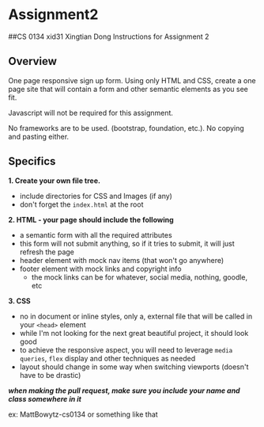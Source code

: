 # Assignment2
##CS 0134 xid31 Xingtian Dong
Instructions for Assignment 2


## Overview

One page responsive sign up form. Using only HTML and CSS, create a one page site that will contain a form and other semantic elements as you see fit.

Javascript will not be required for this assignment.

No frameworks are to be used. (bootstrap, foundation, etc.). No copying and pasting either.

## Specifics

**1. Create your own file tree.**
 - include directories for CSS and Images (if any)
 - don't forget the `index.html` at the root
 
**2. HTML - your page should include the following**
 - a semantic form with all the required attributes
 - this form will not submit anything, so if it tries to submit, it will just refresh the page
 - header element with mock nav items (that won't go anywhere)
 - footer element with mock links and copyright info
   - the mock links can be for whatever, social media, nothing, goodle, etc
   
**3. CSS**
 - no in document or inline styles, only a, external file that will be called in your `<head>` element
 - while I'm not looking for the next great beautiful project, it should look good
 - to achieve the responsive aspect, you will need to leverage `media queries`, `flex` display and other techniques as needed
 - layout should change in some way when switching viewports (doesn't have to be drastic)

***when making the pull request, make sure you include your name and class somewhere in it***

ex: MattBowytz-cs0134 or something like that
